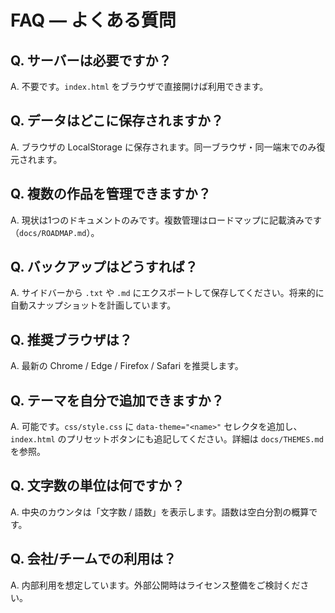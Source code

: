 # FAQ — よくある質問

## Q. サーバーは必要ですか？
A. 不要です。`index.html` をブラウザで直接開けば利用できます。

## Q. データはどこに保存されますか？
A. ブラウザの LocalStorage に保存されます。同一ブラウザ・同一端末でのみ復元されます。

## Q. 複数の作品を管理できますか？
A. 現状は1つのドキュメントのみです。複数管理はロードマップに記載済みです（`docs/ROADMAP.md`）。

## Q. バックアップはどうすれば？
A. サイドバーから `.txt` や `.md` にエクスポートして保存してください。将来的に自動スナップショットを計画しています。

## Q. 推奨ブラウザは？
A. 最新の Chrome / Edge / Firefox / Safari を推奨します。

## Q. テーマを自分で追加できますか？
A. 可能です。`css/style.css` に `data-theme="<name>"` セレクタを追加し、`index.html` のプリセットボタンにも追記してください。詳細は `docs/THEMES.md` を参照。

## Q. 文字数の単位は何ですか？
A. 中央のカウンタは「文字数 / 語数」を表示します。語数は空白分割の概算です。

## Q. 会社/チームでの利用は？
A. 内部利用を想定しています。外部公開時はライセンス整備をご検討ください。
